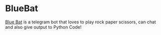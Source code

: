 # BlueBat
[Blue Bat](https://t.me/BlueBat_bot) is a telegram bot that loves to play rock paper scissors, can chat and also give output to Python Code!
